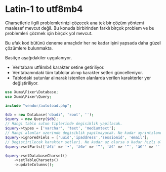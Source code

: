 # Latin-1 to utf8mb4

Charsetlerle ilgili problemlerinizi çözecek ana tek bir çözüm yöntemi maalesef mevcut değil. Bu konuda birbirinden farklı birçok problem ve bu problemleri çözmek için birçok yol mevcut.

Bu ufak kod bütünü deneme amaçlıdır her ne kadar işini yapsada daha güzel çözümlere bulunmakta. 

Basitçe aşağıdakiler uygulanıyor.

* Veritabanı  utf8mb4 karakter setine getiriliyor.
* Veritabanındaki tüm tablolar alınıp karakter setleri güncelleniyor.
* Tablodaki sutunlar alınarak istenilen alanlarda verilen karakterler yer değiştiriliyor.

```php
use Xuma\Fixer\Database;
use Xuma\Fixer\Query;

include "vendor/autoload.php";

$db = new Database('dbadi', 'root', '');
$query = new Query($db);
// Hangi tablo sutun tiplerinde degisiklik yapilacak.
$query->types = ['varchar', 'text', 'mediumtext'];
// Hangi alanlar uzerinde degisiklik yapilmayacak. Ne kadar ayrıntılandırabilirseniz o kadar hızlı olacaktır.
$query->ignoredFiels = ['uuid','ipaddress','sessionid', 'email'];
// Degistirilecek karakter setleri. Ne kadar az olursa o kadar hızlı olacaktır.
$query->setParts(['â€¢' => '•', 'â€œ' => '“', 'â€' => '”', 'â€˜' => '‘', 'â€™' => '’', 'Ý¾' => 'İ', 'Ý' => 'İ', 'Ä°' => 'İ', 'Ã' => 'İ', 'â€¹' => 'İ', '&Yacute;' => 'İ', 'ý' => 'ı', 'Ä±' => 'ı', 'Â±' => 'ı', 'Ã½' => 'ı', 'Ã›' => 'ı', 'â€º' => 'ı', '&yacute;' => 'ı', 'Þ' => 'Ş', 'Åž' => 'Ş', 'Ã…Å¸' => 'Ş', 'Ã¥Ã¿' => 'Ş', '&THORN;' => 'Ş', 'þ' => 'ş', 'Å?' => 'ş', 'ÅŸ' => 'ş', '&thorn;' => 'ş', 'Ð' => 'Ğ', 'Äž' => 'Ğ', 'ð' => 'ğ', 'Ä?' => 'ğ', 'ÄŸ' => 'ğ', '&eth;' => 'ğ', 'Ã‡' => 'Ç', 'Ã?' => 'Ç', '&Ccedil;' => 'Ç', 'Ã§' => 'ç', '&ccedil;' => 'ç', 'Ã–' => 'Ö', '&Ouml;' => 'Ö', 'Ã¶' => 'ö', '&ouml;' => 'ö', 'Ãœ' => 'Ü', '&Uuml;' => 'Ü', 'ÃƒÂ¼' => 'ü', 'Ã£Â¼' => 'ü', 'Ã¼' => 'ü', '&uuml;' => 'ü']);

$query->setDatabaseCharset()
    ->setTableCharsets()
    ->updateColumns();
```